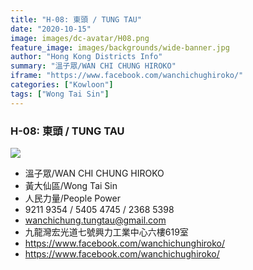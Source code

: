 ```yaml
---
title: "H-08: 東頭 / TUNG TAU"
date: "2020-10-15"
image: images/dc-avatar/H08.png
feature_image: images/backgrounds/wide-banner.jpg
author: "Hong Kong Districts Info"
summary: "溫子眾/WAN CHI CHUNG HIROKO"
iframe: "https://www.facebook.com/wanchichughiroko/"
categories: ["Kowloon"]
tags: ["Wong Tai Sin"]
---
```


### H-08: 東頭 / TUNG TAU  
![](/images/dc-avatar/H08.png)  

 - 溫子眾/WAN CHI CHUNG HIROKO  
 - 黃大仙區/Wong Tai Sin  
 - 人民力量/People Power  
 - 9211 9354 / 5405 4745 / 2368 5398  
 - wanchichung.tungtau@gmail.com  
 - 九龍灣宏光道七號興力工業中心六樓619室  
 - https://www.facebook.com/wanchichunghiroko/  
 - https://www.facebook.com/wanchichughiroko/
